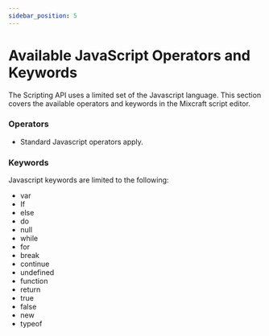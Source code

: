 ```yaml
---
sidebar_position: 5
---
```


# Available JavaScript Operators and Keywords

The Scripting API uses a limited set of the Javascript language. This section covers the available operators and keywords in the Mixcraft script editor.

### Operators
- Standard Javascript operators apply.

### Keywords
Javascript keywords are limited to the following:

- var      
- If
- else
- do
- null
- while
- for
- break
- continue
- undefined 
- function
- return  
- true  
- false  
- new  
- typeof 
